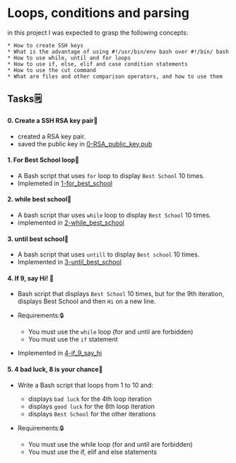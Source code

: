 # Loops, conditions and parsing
  in this project I was expected to grasp the following concepts:

    * How to create SSH keys
    * What is the advantage of using #!/usr/bin/env bash over #!/bin/ bash
    * How to use while, until and for loops
    * How to use if, else, elif and case condition statements
    * How to use the cut command
    * What are files and other comparison operators, and how to use them

## Tasks🗒️
#### 0. Create a SSH RSA key pair🚀
- created a RSA key pair.
- saved the public key in [0-RSA_public_key.pub](./0-RSA_public_key.pub)

#### 1. For Best School loop🚀
- A Bash script that uses `for` loop to display `Best School` 10 times.
- Implemeted in [1-for_best_school](./1-for_best_school)

#### 2. while best school🚀
- A bash script thar uses `while` loop to display `Best School` 10 times.
- implemented in [2-while_best_school](./2-while_best_school)

#### 3. until best school🚀
- A bash script that uses `untill` to display `Best school` 10 times.
- Implemented in [3-until_best_school](./3-until_best_school)

#### 4. If 9, say Hi! 🚀
- Bash script that displays `Best School` 10 times, but for the 9th iteration, 
  displays Best School and then `Hi` on a new line.

- Requirements:🔒 
  - You must use the `while` loop (for and until are forbidden)
  - You must use the `if` statement

- Implemented in [4-if_9_say_hi](./4-if_9_say_hi)

  
#### 5. 4 bad luck, 8 is your chance🚀
- Write a Bash script that loops from 1 to 10 and:
  - displays `bad luck` for the 4th loop iteration
  - displays `good luck` for the 8th loop iteration
  - displays `Best School` for the other iterations

- Requirements:🔒 
  - You must use the while loop (for and until are forbidden)
  - You must use the if, elif and else statements



